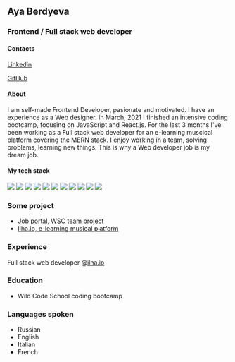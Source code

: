 ## Aya Berdyeva 
### Frontend / Full stack web developer

#### Contacts

[Linkedin](https://www.linkedin.com/in/aya-berdyeva/)

[GitHub](https://github.com/AyaDesigner)

#### About

<p>I am self-made Frontend Developer, pasionate and motivated. I have an experience as a Web designer. In March, 2021 I finished an intensive coding bootcamp, focusing on JavaScript and React.js. For the last 3 months I've been working as a Full stack web developer for an e-learning muscical platform covering the MERN stack. I enjoy working in a team, solving problems, learning new things. This is why a Web developer job is my dream job.</p>

#### My tech stack
![](https://img.shields.io/badge/Code-JavaScript-informational?style=flat&logo=javascript&logoColor=white&color=dd6386) ![](https://img.shields.io/badge/Shell-Bash-informational?style=flat&logo=gnu-bash&logoColor=white&color=dd6386) ![](https://img.shields.io/badge/Library-React-informational?style=flat&logo=react&logoColor=white&color=dd6386) ![](https://img.shields.io/badge/Library-Redux-informational?style=flat&logo=redux&logoColor=white&color=dd6386) ![](https://img.shields.io/badge/Database-MongoDB-informational?style=flat&logo=mongodb&logoColor=white&color=dd6386) ![](https://img.shields.io/badge/ODM-Mongoose-informational?style=flat&logo=mongoose&logoColor=white&color=dd6386) ![](https://img.shields.io/badge/Database-MySQL-informational?style=flat&logo=mysql&logoColor=white&color=dd6386) ![](https://img.shields.io/badge/Library-Sequelize-informational?style=flat&logo=sequelize&logoColor=white&color=dd6386) ![](https://img.shields.io/badge/Server-Node.js-informational?style=flat&logo=node.js&logoColor=white&color=dd6386) ![](https://img.shields.io/badge/Framework-Express.js-informational?style=flat&logo=express&logoColor=white&color=dd6386) ![](https://img.shields.io/badge/VCS-Git-informational?style=flat&logo=git&logoColor=white&color=dd6386)

### Some project

* [Job portal, WSC team project](https://github.com/AyaDEsigner/Job-portal)
* [Ilha.io, e-learning musical platform](https://github.com/KulinkovichVA/IlhaDevelopment)


### Experience

Full stack web developer @[ilha.io](ilha.io)

### Education

- Wild Code School coding bootcamp

### Languages spoken

* Russian
* English
* Italian
* French
